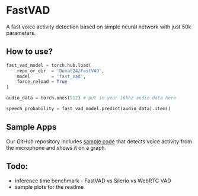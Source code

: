 # FastVAD
A fast voice activity detection based on simple neural network with just 50k parameters.

## How to use?

```python
fast_vad_model = torch.hub.load(
    repo_or_dir  = 'Donat24/FastVAD',
    model        = 'fast_vad',
    force_reload = True
)

audio_data = torch.ones(512) # put in your 16khz audio data here 

speech_probability = fast_vad_model.predict(audio_data).item()

```

## Sample Apps 

Our GitHub repository includes [sample code](https://github.com/Donat24/FastVAD/blob/main/examples/comparison.py) that detects voice activity from the microphone and shows it on a graph.


## Todo:

* inference time benchmark - FastVAD vs Silerio vs WebRTC VAD
* sample plots for the readme

